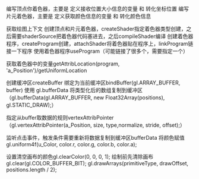 编写顶点你着色器，主要是 定义接收位置大小信息的变量 和 转化坐标位置
编写片元着色器，主要是 定义获取颜色信息的变量 和 转化颜色信息

获取绘图上下文
创建顶点和片元着色器，createShader指定着色器类型创建，之后需要shaderSource把着色器代码塞进去，之后compileShader编译
创建着色器程序，createProgram创建，attachShader将着色器贴在程序上，linkProgram链接一下程序
使用着色器程序useProgram（可能链接了很多个，需要指定一个）

获取着色器中的变量getAttribLocation(program, 'a_Position')/getUniformLocation

创建缓冲区createBuffer
绑定为当前缓冲区bindBuffer(gl.ARRAY_BUFFER, buffer)
使用 gl.bufferData 将类型化后的数组复制到缓冲区（gl.bufferData(gl.ARRAY_BUFFER, new Float32Array(positions), gl.STATIC_DRAW);）

指定从buffer取数据的规则vertexAttribPointer（gl.vertexAttribPointer(a_Position, size, type,normalize, stride, offset);）

监听点击事件，触发条件需要重新将数据复制到缓冲区bufferData
将颜色赋值gl.uniform4f(u_Color, color.r, color.g, color.b, color.a);

设置清空画布的颜色gl.clearColor(0, 0, 0, 1);
绘制前先清除画布gl.clear(gl.COLOR_BUFFER_BIT);
gl.drawArrays(primitiveType, drawOffset, positions.length / 2);